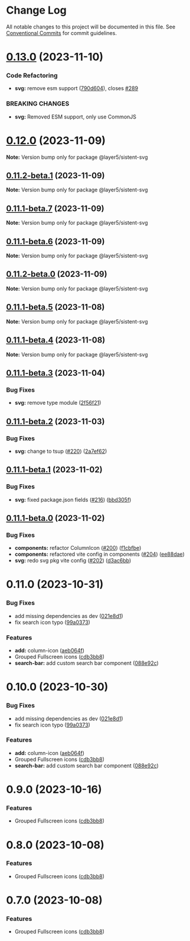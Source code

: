 # Change Log

All notable changes to this project will be documented in this file.
See [Conventional Commits](https://conventionalcommits.org) for commit guidelines.

# [0.13.0](https://github.com/layer5io/sistent/compare/@layer5/sistent-svg@0.12.0...@layer5/sistent-svg@0.13.0) (2023-11-10)

### Code Refactoring

- **svg:** remove esm support ([790d604](https://github.com/layer5io/sistent/commit/790d6043631658b63f47d88db1587329421448c4)), closes [#289](https://github.com/layer5io/sistent/issues/289)

### BREAKING CHANGES

- **svg:** Removed ESM support, only use CommonJS

# [0.12.0](https://github.com/layer5io/sistent/compare/@layer5/sistent-svg@0.11.2-beta.1...@layer5/sistent-svg@0.12.0) (2023-11-09)

**Note:** Version bump only for package @layer5/sistent-svg

## [0.11.2-beta.1](https://github.com/layer5io/sistent/compare/@layer5/sistent-svg@0.11.1-beta.7...@layer5/sistent-svg@0.11.2-beta.1) (2023-11-09)

**Note:** Version bump only for package @layer5/sistent-svg

## [0.11.1-beta.7](https://github.com/layer5io/sistent/compare/@layer5/sistent-svg@0.11.1-beta.5...@layer5/sistent-svg@0.11.1-beta.7) (2023-11-09)

**Note:** Version bump only for package @layer5/sistent-svg

## [0.11.1-beta.6](https://github.com/layer5io/sistent/compare/@layer5/sistent-svg@0.11.1-beta.5...@layer5/sistent-svg@0.11.1-beta.6) (2023-11-09)

**Note:** Version bump only for package @layer5/sistent-svg

## [0.11.2-beta.0](https://github.com/layer5io/sistent/compare/@layer5/sistent-svg@0.11.1-beta.5...@layer5/sistent-svg@0.11.2-beta.0) (2023-11-09)

**Note:** Version bump only for package @layer5/sistent-svg

## [0.11.1-beta.5](https://github.com/layer5io/sistent/compare/@layer5/sistent-svg@0.11.1-beta.4...@layer5/sistent-svg@0.11.1-beta.5) (2023-11-08)

**Note:** Version bump only for package @layer5/sistent-svg

## [0.11.1-beta.4](https://github.com/layer5io/sistent/compare/@layer5/sistent-svg@0.11.1-beta.3...@layer5/sistent-svg@0.11.1-beta.4) (2023-11-08)

**Note:** Version bump only for package @layer5/sistent-svg

## [0.11.1-beta.3](https://github.com/layer5io/sistent/compare/@layer5/sistent-svg@0.11.1-beta.2...@layer5/sistent-svg@0.11.1-beta.3) (2023-11-04)

### Bug Fixes

- **svg:** remove type module ([2f56f21](https://github.com/layer5io/sistent/commit/2f56f219b5ac62b72de2a5bbac622cd1d36b8274))

## [0.11.1-beta.2](https://github.com/layer5io/sistent/compare/@layer5/sistent-svg@0.11.1-beta.1...@layer5/sistent-svg@0.11.1-beta.2) (2023-11-03)

### Bug Fixes

- **svg:** change to tsup ([#220](https://github.com/layer5io/sistent/issues/220)) ([2a7ef62](https://github.com/layer5io/sistent/commit/2a7ef62a21bcc743762eb852afcb8dc8e4d6f475))

## [0.11.1-beta.1](https://github.com/layer5io/sistent/compare/@layer5/sistent-svg@0.11.1-beta.0...@layer5/sistent-svg@0.11.1-beta.1) (2023-11-02)

### Bug Fixes

- **svg:** fixed package.json fields ([#216](https://github.com/layer5io/sistent/issues/216)) ([bbd305f](https://github.com/layer5io/sistent/commit/bbd305febc5ed44f9dbf3ae296d73aa84da10d88))

## [0.11.1-beta.0](https://github.com/layer5io/sistent/compare/@layer5/sistent-svg@0.11.0...@layer5/sistent-svg@0.11.1-beta.0) (2023-11-02)

### Bug Fixes

- **components:** refactor ColumnIcon ([#200](https://github.com/layer5io/sistent/issues/200)) ([f1cbfbe](https://github.com/layer5io/sistent/commit/f1cbfbe82709f31de5aa6717816163d7a5c1e78a))
- **components:** refactored vite config in components ([#204](https://github.com/layer5io/sistent/issues/204)) ([ee88dae](https://github.com/layer5io/sistent/commit/ee88dae5c6c897b6d47570f0ca44d3c2e4542293))
- **svg:** redo svg pkg vite config ([#202](https://github.com/layer5io/sistent/issues/202)) ([d3ac6bb](https://github.com/layer5io/sistent/commit/d3ac6bb4904b57b4b539f1335f74b65ffef3555a))

# 0.11.0 (2023-10-31)

### Bug Fixes

- add missing dependencies as dev ([021e8d1](https://github.com/layer5io/sistent/commit/021e8d1168aa48ffba3430816c6875819df416d3))
- fix search icon typo ([99a0373](https://github.com/layer5io/sistent/commit/99a03737bff9df904040906a603a750dc6a2caaf))

### Features

- **add:** column-icon ([aeb064f](https://github.com/layer5io/sistent/commit/aeb064f2190025ab37c94d4ac86d207a10949361))
- Grouped Fullscreen icons ([cdb3bb8](https://github.com/layer5io/sistent/commit/cdb3bb83bc8962543271d69395a5ae9bffbd4045))
- **search-bar:** add custom search bar component ([088e92c](https://github.com/layer5io/sistent/commit/088e92c79eaf84da04de876dada98d198ad55f99))

# 0.10.0 (2023-10-30)

### Bug Fixes

- add missing dependencies as dev ([021e8d1](https://github.com/layer5io/sistent/commit/021e8d1168aa48ffba3430816c6875819df416d3))
- fix search icon typo ([99a0373](https://github.com/layer5io/sistent/commit/99a03737bff9df904040906a603a750dc6a2caaf))

### Features

- **add:** column-icon ([aeb064f](https://github.com/layer5io/sistent/commit/aeb064f2190025ab37c94d4ac86d207a10949361))
- Grouped Fullscreen icons ([cdb3bb8](https://github.com/layer5io/sistent/commit/cdb3bb83bc8962543271d69395a5ae9bffbd4045))
- **search-bar:** add custom search bar component ([088e92c](https://github.com/layer5io/sistent/commit/088e92c79eaf84da04de876dada98d198ad55f99))

# 0.9.0 (2023-10-16)

### Features

- Grouped Fullscreen icons ([cdb3bb8](https://github.com/layer5io/sistent/commit/cdb3bb83bc8962543271d69395a5ae9bffbd4045))

# 0.8.0 (2023-10-08)

### Features

- Grouped Fullscreen icons ([cdb3bb8](https://github.com/layer5io/sistent/commit/cdb3bb83bc8962543271d69395a5ae9bffbd4045))

# 0.7.0 (2023-10-08)

### Features

- Grouped Fullscreen icons ([cdb3bb8](https://github.com/layer5io/sistent/commit/cdb3bb83bc8962543271d69395a5ae9bffbd4045))
